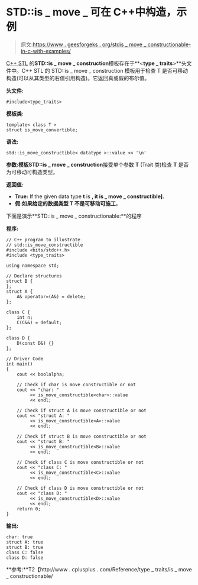 # STD::is _ move _ 可在 C++中构造，示例

> 原文:[https://www . geesforgeks . org/stdis _ move _ constructionable-in-c-with-examples/](https://www.geeksforgeeks.org/stdis_move_constructible-in-c-with-examples/)

[C++ STL](https://www.geeksforgeeks.org/the-c-standard-template-library-stl/) 的**STD::is _ move _ construction**模板存在于**<**type _ traits**>**头文件中。C++ STL 的 STD::is _ move _ construction 模板用于检查 T 是否可移动构造(可以从其类型的右值引用构造)。它返回真或假的布尔值。

**头文件:**

```
#include<type_traits>

```

**模板类:**

```
template< class T >
struct is_move_convertible;

```

**语法:**

```
std::is_move_constructible< datatype >::value << '\n'

```

**参数:**模板**STD::is _ move _ construction**接受单个参数 **T** (Trait 类)检查 **T** 是否为可移动可构造类型。

**返回值:**

*   **True:** If the given data type **t** is **, it is _ move _ constructible].**
*   **假:**如果给定的数据类型 **T** 不是**可移动可施工**。

下面是演示**STD::is _ move _ constructionable:**的程序

**程序:**

```
// C++ program to illustrate
// std::is_move_constructible
#include <bits/stdc++.h>
#include <type_traits>

using namespace std;

// Declare structures
struct B {
};
struct A {
    A& operator=(A&) = delete;
};

class C {
    int n;
    C(C&&) = default;
};

class D {
    D(const D&) {}
};

// Driver Code
int main()
{
    cout << boolalpha;

    // Check if char is move constructible or not
    cout << "char: "
         << is_move_constructible<char>::value
         << endl;

    // Check if struct A is move constructible or not
    cout << "struct A: "
         << is_move_constructible<A>::value
         << endl;

    // Check if struct B is move constructible or not
    cout << "struct B: "
         << is_move_constructible<B>::value
         << endl;

    // Check if class C is move constructible or not
    cout << "class C: "
         << is_move_constructible<C>::value
         << endl;

    // Check if class D is move constructible or not
    cout << "class D: "
         << is_move_constructible<D>::value
         << endl;
    return 0;
}
```

**输出:**

```
char: true
struct A: true
struct B: true
class C: false
class D: false

```

**参考:**T2【http://www . cplusplus . com/Reference/type _ traits/is _ move _ constructionable/